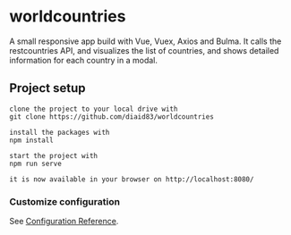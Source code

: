 # worldcountries
A small responsive app build with Vue, Vuex, Axios and Bulma. It calls the restcountries API, and visualizes the list of countries, and shows detailed information for each country in a modal.
## Project setup
```
clone the project to your local drive with 
git clone https://github.com/diaid83/worldcountries

install the packages with
npm install

start the project with
npm run serve

it is now available in your browser on http://localhost:8080/
```


### Customize configuration
See [Configuration Reference](https://cli.vuejs.org/config/).
